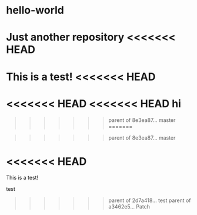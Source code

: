 # hello-world
Just another repository
<<<<<<< HEAD
=======

This is a test!
<<<<<<< HEAD
=======


<<<<<<< HEAD
<<<<<<< HEAD
hi
=======

>>>>>>> parent of 8e3ea87... master
=======

>>>>>>> parent of 8e3ea87... master


<<<<<<< HEAD
=======
This is a test!

test
>>>>>>> parent of 2d7a418... test
>>>>>>> parent of a3462e5... Patch
